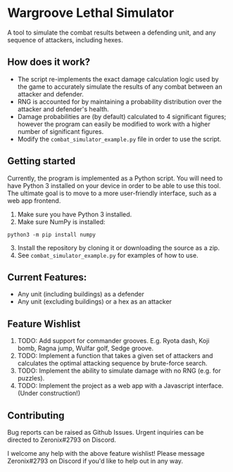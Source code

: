 # Wargroove Lethal Simulator
A tool to simulate the combat results between a defending unit, and any sequence of attackers, including hexes. 

## How does it work?
- The script re-implements the exact damage calculation logic used by the game to accurately simulate the results of any combat between an attacker and defender. 
- RNG is accounted for by maintaining a probability distribution over the attacker and defender's health.  
- Damage probabilities are (by default) calculated to 4 significant figures; however the program can easily be modified to work with a higher number of significant figures. 
- Modify the `combat_simulator_example.py` file in order to use the script.

## Getting started
Currently, the program is implemented as a Python script. You will need to have Python 3 installed on your device in order to be able to use this tool. The ultimate goal is to move to a more user-friendly interface, such as a web app frontend. 

1. Make sure you have Python 3 installed. 
2. Make sure NumPy is installed: 
```
python3 -m pip install numpy
```
3. Install the repository by cloning it or downloading the source as a zip.
4. See `combat_simulator_example.py` for examples of how to use. 

## Current Features:
- Any unit (including buildings) as a defender
- Any unit (excluding buildings) or a hex as an attacker

## Feature Wishlist

1. TODO: Add support for commander grooves. E.g. Ryota dash, Koji bomb, Ragna jump, Wulfar golf, Sedge groove. 
2. TODO: Implement a function that takes a given set of attackers and calculates the optimal attacking sequence by brute-force search. 
3. TODO: Implement the ability to simulate damage with no RNG (e.g. for puzzles). 
4. TODO: Implement the project as a web app with a Javascript interface. (Under construction!) 

## Contributing

Bug reports can be raised as Github Issues. 
Urgent inquiries can be directed to Zeronix#2793 on Discord. 

I welcome any help with the above feature wishlist! Please message Zeronix#2793 on Discord if you'd like to help out in any way. 



